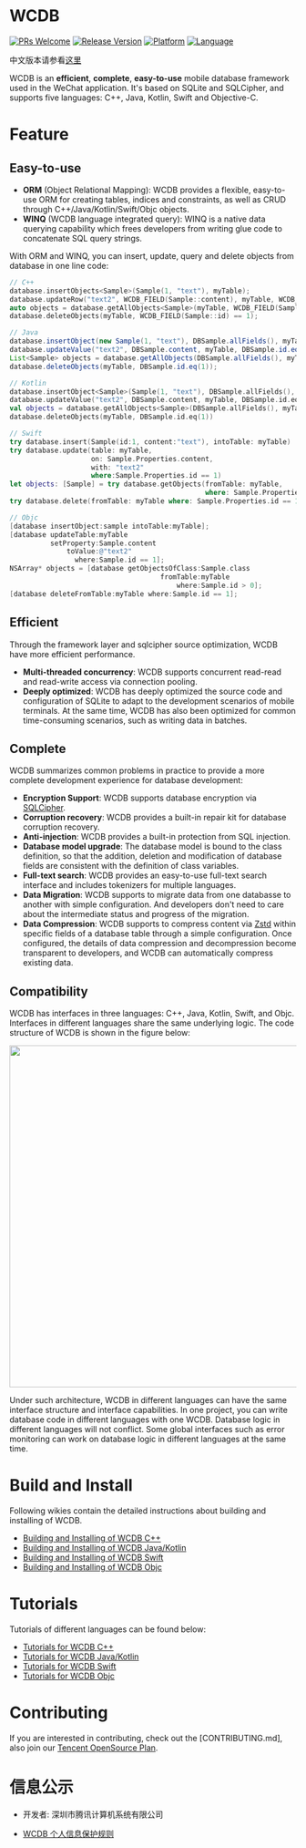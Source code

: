 # WCDB

[![PRs Welcome](https://img.shields.io/badge/PRs-welcome-brightgreen.svg)](https://github.com/Tencent/wcdb/pulls)
[![Release Version](https://img.shields.io/badge/Release-2.1.6-brightgreen.svg)](https://github.com/Tencent/wcdb/releases)
[![Platform](https://img.shields.io/badge/Platform-%20iOS%20%7C%20macOS%20%7C%20Android%20%7C%20Windows%20%7C%20Linux-brightgreen.svg)](https://github.com/Tencent/wcdb/wiki)
[![Language](https://img.shields.io/badge/Language-%20C++%20%7C%20Java%20%7C%20Kotlin%20%7C%20Swift%20%7C%20Objc-brightgreen.svg)](https://github.com/Tencent/wcdb/wiki)

中文版本请参看[这里][wcdb-wiki]

WCDB is an **efficient**, **complete**, **easy-to-use** mobile database framework used in the WeChat application. It's based on SQLite and SQLCipher, and supports five languages: C++, Java, Kotlin, Swift and Objective-C.

# Feature

## **Easy-to-use**

* **ORM** (Object Relational Mapping): WCDB provides a flexible, easy-to-use ORM for creating tables, indices and constraints, as well as CRUD through C++/Java/Kotlin/Swift/Objc objects.
* **WINQ** (WCDB language integrated query): WINQ is a native data querying capability which frees developers from writing glue code to concatenate SQL query strings.

With ORM and WINQ, you can insert, update, query and delete objects from database in one line code: 

```c++
// C++
database.insertObjects<Sample>(Sample(1, "text"), myTable);
database.updateRow("text2", WCDB_FIELD(Sample::content), myTable, WCDB_FIELD(Sample::id) == 1);
auto objects = database.getAllObjects<Sample>(myTable, WCDB_FIELD(Sample::id) > 0);
database.deleteObjects(myTable, WCDB_FIELD(Sample::id) == 1);
```

```java
// Java
database.insertObject(new Sample(1, "text"), DBSample.allFields(), myTable);
database.updateValue("text2", DBSample.content, myTable, DBSample.id.eq(1));
List<Sample> objects = database.getAllObjects(DBSample.allFields(), myTable, DBSample.id.gt(0));
database.deleteObjects(myTable, DBSample.id.eq(1));
```

```kotlin
// Kotlin
database.insertObject<Sample>(Sample(1, "text"), DBSample.allFields(), myTable)
database.updateValue("text2", DBSample.content, myTable, DBSample.id.eq(1))
val objects = database.getAllObjects<Sample>(DBSample.allFields(), myTable, DBSample.id.gt(0))
database.deleteObjects(myTable, DBSample.id.eq(1))
```

```swift
// Swift
try database.insert(Sample(id:1, content:"text"), intoTable: myTable)
try database.update(table: myTable,
                    on: Sample.Properties.content,
                    with: "text2"
                    where:Sample.Properties.id == 1)
let objects: [Sample] = try database.getObjects(fromTable: myTable,
                                                where: Sample.Properties.id > 0)
try database.delete(fromTable: myTable where: Sample.Properties.id == 1)
```

```objective-c
// Objc
[database insertObject:sample intoTable:myTable];
[database updateTable:myTable
          setProperty:Sample.content
              toValue:@"text2"
                where:Sample.id == 1];
NSArray* objects = [database getObjectsOfClass:Sample.class
                                     fromTable:myTable
                                         where:Sample.id > 0];
[database deleteFromTable:myTable where:Sample.id == 1];
```

## **Efficient**

Through the framework layer and sqlcipher source optimization, WCDB have more efficient performance.

* **Multi-threaded concurrency**: WCDB supports concurrent read-read and read-write access via connection pooling.
* **Deeply optimized**: WCDB has deeply optimized the source code and configuration of SQLite to adapt to the development scenarios of mobile terminals. At the same time, WCDB has also been optimized for common time-consuming scenarios, such as writing data in batches.

## **Complete**

WCDB summarizes common problems in practice to provide a more complete development experience for database development:

* **Encryption Support**: WCDB supports database encryption via [SQLCipher][sqlcipher].
* **Corruption recovery**: WCDB provides a built-in repair kit for database corruption recovery.
* **Anti-injection**: WCDB provides a built-in protection from SQL injection.
* **Database model upgrade**: The database model is bound to the class definition, so that the addition, deletion and modification of database fields are consistent with the definition of class variables.
* **Full-text search**: WCDB provides an easy-to-use full-text search interface and includes tokenizers for multiple languages.
* **Data Migration**: WCDB supports to migrate data from one databasse to another with simple configuration. And developers don't need to care about the intermediate status and progress of the migration.
* **Data Compression**: WCDB supports to compress content via [Zstd][Zstd] within specific fields of a database table through a simple configuration. Once configured, the details of data compression and decompression become transparent to developers, and WCDB can automatically compress existing data.

## **Compatibility**

WCDB has interfaces in three languages: C++, Java, Kotlin, Swift, and Objc. Interfaces in different languages share the same underlying logic. The code structure of WCDB is shown in the figure below:

<div align=center><img style="display:inline-block" src="https://raw.githubusercontent.com/wiki/Tencent/wcdb/assets/common/CodeStructure-English.png" width = 600/></div>

Under such architecture, WCDB in different languages can have the same interface structure and interface capabilities. In one project, you can write database code in different languages with one WCDB. Database logic in different languages will not conflict. Some global interfaces such as error monitoring can work on database logic in different languages at the same time. 

# Build and Install

Following wikies contain the detailed instructions about building and installing of WCDB.

* [Building and Installing of WCDB C++][wcdb-cpp-build-and-install]
* [Building and Installing of WCDB Java/Kotlin][wcdb-java-build-and-install]
* [Building and Installing of WCDB Swift][wcdb-swift-build-and-install]
* [Building and Installing of WCDB Objc][wcdb-objc-build-and-install]

# Tutorials

Tutorials of different languages can be found below:

* [Tutorials for WCDB C++][wcdb-cpp-tutorials]
* [Tutorials for WCDB Java/Kotlin][wcdb-java-tutorials]
* [Tutorials for WCDB Swift][wcdb-swift-tutorials]
* [Tutorials for WCDB Objc][wcdb-objc-tutorials]

# Contributing

If you are interested in contributing, check out the [CONTRIBUTING.md], also join our [Tencent OpenSource Plan](https://opensource.tencent.com/contribution).

# 信息公示

* 开发者: 深圳市腾讯计算机系统有限公司

* [WCDB 个人信息保护规则][wcdb-privacy]

[wcdb-wiki]: https://github.com/Tencent/wcdb/wiki
[wcdb-docs-android]: https://tencent.github.io/wcdb/references/android/index.html
[sqlcipher]:https://www.zetetic.net/sqlcipher/
[Zstd]:https://github.com/facebook/zstd
[room]: https://developer.android.com/topic/libraries/architecture/room
[room-codelabs]: https://codelabs.developers.google.com/codelabs/android-room-with-a-view
[wcdb-cpp-build-and-install]: https://github.com/Tencent/wcdb/wiki/C++-%E5%AE%89%E8%A3%85%E4%B8%8E%E5%85%BC%E5%AE%B9%E6%80%A7
[wcdb-java-build-and-install]:https://github.com/Tencent/wcdb/wiki/Java%7CKotlin-%e5%ae%89%e8%a3%85%e4%b8%8e%e5%85%bc%e5%ae%b9%e6%80%a7
[wcdb-objc-build-and-install]:https://github.com/Tencent/wcdb/wiki/Objc-%E5%AE%89%E8%A3%85%E4%B8%8E%E5%85%BC%E5%AE%B9%E6%80%A7
[wcdb-swift-build-and-install]: https://github.com/Tencent/wcdb/wiki/Swift-%E5%AE%89%E8%A3%85%E4%B8%8E%E5%85%BC%E5%AE%B9%E6%80%A7
[wcdb-cpp-tutorials]:https://github.com/Tencent/wcdb/wiki/C++-%E5%BF%AB%E9%80%9F%E5%85%A5%E9%97%A8
[wcdb-java-tutorials]:https://github.com/Tencent/wcdb/wiki/Java%7CKotlin-%E5%BF%AB%E9%80%9F%E5%85%A5%E9%97%A8
[wcdb-swift-tutorials]:https://github.com/Tencent/wcdb/wiki/Swift-%E5%BF%AB%E9%80%9F%E5%85%A5%E9%97%A8
[wcdb-objc-tutorials]:https://github.com/Tencent/wcdb/wiki/Objc-%E5%BF%AB%E9%80%9F%E5%85%A5%E9%97%A8
[Benchmark-iOS]: https://github.com/Tencent/wcdb/wiki/WCDB-iOS-benchmark
[wcdb-privacy]: https://support.weixin.qq.com/cgi-bin/mmsupportacctnodeweb-bin/pages/GepveGs4q4eAgpoh

